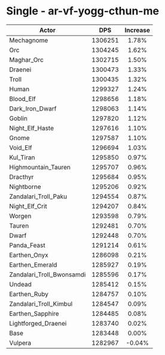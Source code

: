 # Single - ar-vf-yogg-cthun-me
| Actor | DPS | Increase |
|---|:---:|:---:|
|Mechagnome|1306251|1.78%|
|Orc|1304245|1.62%|
|Maghar_Orc|1302715|1.50%|
|Draenei|1300473|1.33%|
|Troll|1300435|1.32%|
|Human|1299327|1.24%|
|Blood_Elf|1298656|1.18%|
|Dark_Iron_Dwarf|1298063|1.14%|
|Goblin|1297820|1.12%|
|Night_Elf_Haste|1297616|1.10%|
|Gnome|1297587|1.10%|
|Void_Elf|1296694|1.03%|
|Kul_Tiran|1295850|0.97%|
|Highmountain_Tauren|1295707|0.96%|
|Dracthyr|1295684|0.95%|
|Nightborne|1295206|0.92%|
|Zandalari_Troll_Paku|1294554|0.87%|
|Night_Elf_Crit|1294207|0.84%|
|Worgen|1293598|0.79%|
|Tauren|1292481|0.70%|
|Dwarf|1292448|0.70%|
|Panda_Feast|1291214|0.61%|
|Earthen_Onyx|1286098|0.21%|
|Earthen_Emerald|1285927|0.19%|
|Zandalari_Troll_Bwonsamdi|1285596|0.17%|
|Undead|1285412|0.15%|
|Earthen_Ruby|1284757|0.10%|
|Zandalari_Troll_Kimbul|1284547|0.09%|
|Earthen_Sapphire|1284485|0.08%|
|Lightforged_Draenei|1283740|0.02%|
|Base|1283448|0.00%|
|Vulpera|1282967|-0.04%|

